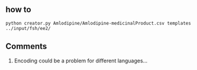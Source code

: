 ## how to
```python creator.py Amlodipine/Amlodipine-medicinalProduct.csv templates ../input/fsh/ee2/  ```

## Comments

1. Encoding could be a problem for different languages...

